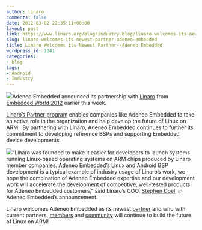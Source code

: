 ```yaml
---
author: linaro
comments: false
date: 2012-03-02 22:35:11+00:00
layout: post
link: https://www.linaro.org/blog/industry-blog/linaro-welcomes-its-newest-partner-adeneo-embedded/
slug: linaro-welcomes-its-newest-partner-adeneo-embedded
title: Linaro Welcomes its Newest Partner--Adeneo Embedded
wordpress_id: 1341
categories:
- blog
tags:
- Android
- Industry
---
```


[](http://www.adeneo-embedded.com/en/About-Us/News/Partnership-with-Linaro)[![](http://www.linaro.org/wp-content/uploads/2012/03/thumb_Adeneo-embedded.png)](http://www.linaro.org/wp-content/uploads/2012/03/thumb_Adeneo-embedded.png)Adeneo Embedded announced its partnership with [Linaro](http://www.linaro.org/) from [Embedded World 2012](http://www.embedded-world.de/en/) earlier this week.

[Linaro’s Partner program](http://www.linaro.org/partners/) enables companies like Adeneo Embedded to take an active role in the organization and help develop the future of Linux on ARM.  By partnering with Linaro, Adeneo Embedded continues to further its commitment to developing reference BSPs and supporting Embedded device developments.

[![](http://www.linaro.org/wp-content/uploads/2012/03/Untitled-21-300x145.jpg)](http://www.linaro.org/wp-content/uploads/2012/03/Untitled-21.jpg)“Linaro was founded to make it easier for developers to launch systems running Linux-based operating systems on ARM chips produced by Linaro member companies. Adeneo Embedded’s Linux and Android BSP development is a typical example of industry usage of Linaro’s work, we hope the combination of Adeneo Embedded expertise and our development work will accelerate the development of competitive, well-tested products for Adeneo Embedded customers,” said Linaro’s COO, [Stephen Doel](http://www.linaro.org/about/meet-the-team/stephen-doel/), in Adeneo Embedded’s announcement.

Linaro welcomes Adeneo Embedded as its newest [partner](http://www.linaro.org/partners) and who with current partners, [members](http://www.linaro.org/members) and [community](http://www.linaro.org/engineering/getting-started/discuss) will continue to build the future of Linux on ARM!
